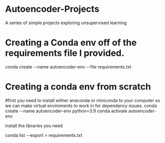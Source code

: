 # Autoencoder-Projects
 A series of simple projects exploring unsupervised learning


# Creating a Conda env off of the requirements file I provided.
conda create --name autoencoder-env --file requirements.txt


# Creating a conda env from scratch

#first you need to install wither anaconda or miniconda to your computer so we can make virtual enviroments to work in for dependancy issues.
conda create --name autoencoder-env python=3.9
conda activate autoencoder-env

install the libraries you need

conda list --export > requirements.txt

